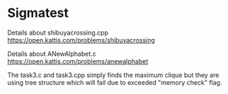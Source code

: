 # Sigmatest

Details about shibuyacrossing.cpp
https://open.kattis.com/problems/shibuyacrossing

Details about ANewAlphabet.c
https://open.kattis.com/problems/anewalphabet

The task3.c and task3.cpp simply finds the maximum clique but they are using tree structure which will fail due to exceeded "memory check" flag.
